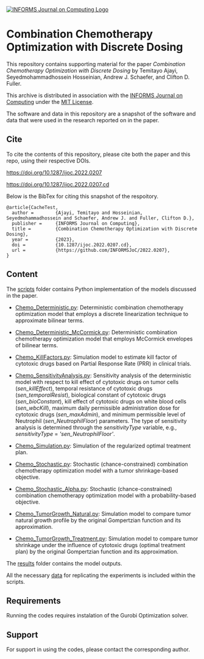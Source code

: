 [![INFORMS Journal on Computing Logo](https://INFORMSJoC.github.io/logos/INFORMS_Journal_on_Computing_Header.jpg)](https://pubsonline.informs.org/journal/ijoc)

# Combination Chemotherapy Optimization with Discrete Dosing

This repository contains supporting material for the paper *Combination Chemotherapy Optimization with Discrete Dosing* by Temitayo Ajayi, Seyedmohammadhossein Hosseinian, Andrew J. Schaefer, and Clifton D. Fuller.

This archive is distributed in association with the [INFORMS Journal on Computing](https://pubsonline.informs.org/journal/ijoc) under the [MIT License](LICENSE).

The software and data in this repository are a snapshot of the software and data that were used in the research reported on in the paper.

## Cite

To cite the contents of this repository, please cite both the paper and this repo, using their respective DOIs.

https://doi.org/10.1287/ijoc.2022.0207

https://doi.org/10.1287/ijoc.2022.0207.cd

Below is the BibTex for citing this snapshot of the respoitory.

```
@article{CacheTest,
  author =        {Ajayi, Temitayo and Hosseinian, Seyedmohammadhossein and Schaefer, Andrew J. and Fuller, Clifton D.},
  publisher =     {INFORMS Journal on Computing},
  title =         {Combination Chemotherapy Optimization with Discrete Dosing},
  year =          {2023},
  doi =           {10.1287/ijoc.2022.0207.cd},
  url =           {https://github.com/INFORMSJoC/2022.0207},
}  
```

## Content

The [scripts](scripts) folder contains Python implementation of the models discussed in the paper.

- [Chemo_Deterministic.py](scripts/Chemo_Deterministic.py): Deterministic combination chemotherapy optimization model that employs a discrete linearization technique to approximate bilinear terms.

- [Chemo_Deterministic_McCormick.py](scripts/Chemo_Deterministic_McCormick.py): Deterministic combination chemotherapy optimization model that employs McCormick envelopes of bilinear terms.

- [Chemo_KillFactors.py](scripts/Chemo_KillFactors.py): Simulation model to estimate kill factor of cytotoxic drugs based on Partial Response Rate (PRR) in clinical trials.

- [Chemo_SensitivityAnalysis.py](scripts/Chemo_SensitivityAnalysis.py): Sensitivity analysis of the deterministic model with respect to kill effect of cytotoxic drugs on tumor cells (*sen_killEffect*), temporal resistance of cytotoxic drugs (*sen_temporalResist*), biological constant of cytotoxic drugs (*sen_bioConstant*), kill effect of cytotoxic drugs on white blood cells (*sen_wbcKill*), maximum daily permissible administration dose for cytotoxic drugs (*sen_maxAdmin*), and minimum permissible level of Neutrophil (*sen_NeutrophilFloor*) parameters. The type of sensitivity analysis is determined through the *sensitivityType* variable, e.g., *sensitivityType* = *'sen_NeutrophilFloor'*.

- [Chemo_Simulation.py](scripts/Chemo_Simulation.py): Simulation of the regularized optimal treatment plan.

- [Chemo_Stochastic.py](scripts/Chemo_Stochastic.py): Stochastic (chance-constrained) combination chemotherapy optimization model with a tumor shrinkage-based objective.

- [Chemo_Stochastic_Alpha.py](scripts/Chemo_Stochastic_Alpha.py): Stochastic (chance-constrained) combination chemotherapy optimization model with a probability-based objective.

- [Chemo_TumorGrowth_Natural.py](scripts/Chemo_TumorGrowth_Natural.py): Simulation model to compare tumor natural growth profile by the original Gompertzian function and its approximation.

- [Chemo_TumorGrowth_Treatment.py](scripts/Chemo_TumorGrowth_Treatment.py): Simulation model to compare tumor shrinkage under the influence of cytotoxic drugs (optimal treatment plan) by the original Gompertzian function and its approximation.

The [results](results) folder contains the model outputs. 

All the necessary [data](data) for replicating the experiments is included within the scripts.

## Requirements

Running the codes requires instalation of the Gurobi Optimization solver.

## Support

For support in using the codes, please contact the corresponding author.
